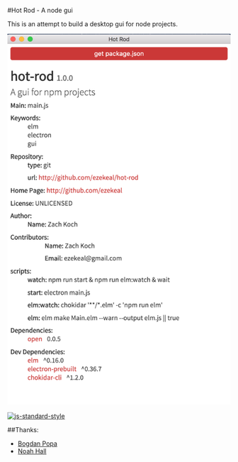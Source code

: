 #Hot Rod - A node gui

This is an attempt to build a desktop gui for node projects.

![screenshot](/screenshot.png)

[![js-standard-style](https://cdn.rawgit.com/feross/standard/master/badge.svg)](https://github.com/feross/standard)

##Thanks:
* [Bogdan Popa](https://github.com/Bogdanp)
* [Noah Hall](https://github.com/eeue56)
